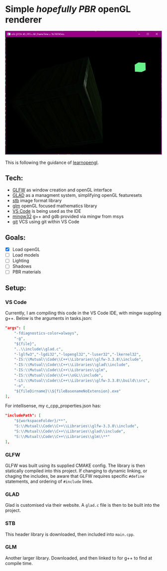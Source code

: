 # Simple _hopefully PBR_ openGL renderer

![Screenshot of program](Window.png)

This is following the guidance of [learnopengl](https://learnopengl.com/).

## Tech:
- [GLFW](https://www.glfw.org/documentation.html) as window creation and openGL interface
- [GLAD](https://glad.dav1d.de/) as a managment system, simplifying openGL featuresets
- [stb](https://github.com/nothings/stb/blob/master/stb_image.h) image format library
- [glm](http://glm.g-truc.net/0.9.8/index.html) openGL focused mathematics library
- [VS Code](https://code.visualstudio.com/) is being used as the IDE
- [mingw32](https://www.msys2.org/) g++ and gdb provided via mingw from msys
- [git](https://git-scm.com/) VCS using git within VS Code

## Goals:
- [x] Load openGL
- [ ] Load models
- [ ] Lighting
- [ ] Shadows
- [ ] PBR materials

## Setup:
### VS Code
Currently, I am compiling this code in the VS Code IDE, with mingw suppling g++. Below is the arguments in tasks.json:
```JSON
"args": [
    "-fdiagnostics-color=always",
    "-g",
    "${file}",
    "..\\include\\glad.c",
    "-lglfw3","-lgdi32","-lopengl32","-luser32","-lkernel32",
    "-IS:\\Mutual\\Code\\C++\\Libraries\\glfw-3.3.8\\include",
    "-IS:\\Mutual\\Code\\C++\\Libraries\\glad\\include",
    "-IS:\\Mutual\\Code\\C++\\Libraries\\glm",
    "-IS:\\Mutual\\Code\\C++\\oGL\\include",
    "-LS:\\Mutual\\Code\\C++\\Libraries\\glfw-3.3.8\\build\\src",
    "-o",
    "${fileDirname}\\${fileBasenameNoExtension}.exe"
],
```
For intellisense, my c_cpp_properties.json has:
```JSON
"includePath": [
    "${workspaceFolder}/**",
    "S:\\Mutual\\Code\\C++\\Libraries\\glfw-3.3.8\\include",
    "S:\\Mutual\\Code\\C++\\Libraries\\glad\\include",
    "S:\\Mutual\\Code\\C++\\Libraries\\glm\\**"
],
```
### GLFW
GLFW was built using its supplied CMAKE config. The library is then statically compiled into this project. If changing to dynamic linking, or chaging the includes, be aware that GLFW requires specific ```#define``` statements, and ordering of ```#include``` lines.
### GLAD
Glad is customised via their website. A ```glad.c``` file is then to be built into the project.
### STB
This header library is downloaded, then included into ```main.cpp```.
### GLM
Another larger library. Downloaded, and then linked to for g++ to find at compile time.